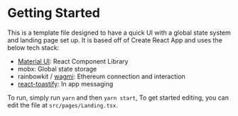 # Getting Started

This is a template file designed to have a quick UI with a global state system and landing page set up. It is based off of Create React App and uses the below tech stack:

- [Material UI](https://mui.com/material-ui/getting-started/installation/): React Component Library
- mobx: Global state storage
- rainbowkit / [wagmi](https://wagmi.sh/docs/getting-started): Ethereum connection and interaction
- [react-toastify](https://github.com/fkhadra/react-toastify): In app messaging

To run, simply run `yarn` and then `yarn start`,
To get started editing, you can edit the file at `src/pages/Landing.tsx`.
